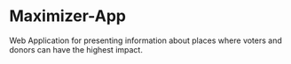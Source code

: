 # Maximizer-App

Web Application for presenting information about places where voters and donors can have the highest impact.
